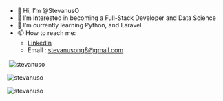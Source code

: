 - 👋 Hi, I’m @StevanusO
- 👀 I’m interested in becoming a Full-Stack Developer and Data Science
- 🌱 I’m currently learning Python, and Laravel
- 📫 How to reach me:
  - [Linkedln](https://www.linkedin.com/in/stevanusong)
  - Email : stevanusong8@gmail.com

<p>&nbsp;<img align="center" src="https://github-readme-stats.vercel.app/api?username=stevanuso&show_icons=true&theme=tokyonight&locale=en" alt="stevanuso" /></p>

<p><img align="center" src="https://github-readme-streak-stats.herokuapp.com/?user=stevanuso&theme=dark" alt="stevanuso" /></p>

<p><img align="left" src="https://github-readme-stats.vercel.app/api/top-langs?username=stevanuso&show_icons=true&theme=tokyonight&locale=en&layout=compact" alt="stevanuso" /></p>

<!---
StevanusO/StevanusO is a ✨ special ✨ repository because its `README.md` (this file) appears on your GitHub profile.
You can click the Preview link to take a look at your changes.
--->
